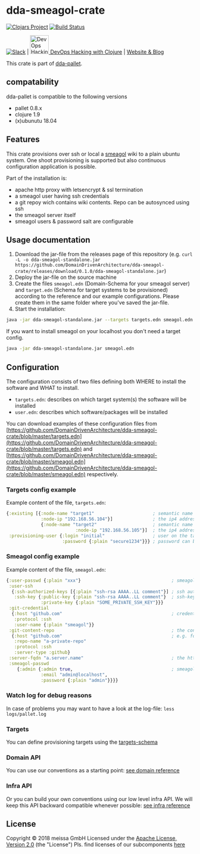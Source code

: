 # dda-smeagol-crate
[![Clojars Project](https://img.shields.io/clojars/v/dda/dda-smeagol-crate.svg)](https://clojars.org/dda/dda-smeagol-crate)
[![Build Status](https://travis-ci.org/DomainDrivenArchitecture/dda-smeagol-crate.svg?branch=master)](https://travis-ci.org/DomainDrivenArchitecture/dda-smeagol-crate)

[![Slack](https://img.shields.io/badge/chat-clojurians-green.svg?style=flat)](https://clojurians.slack.com/messages/#dda-pallet/) | [<img src="https://domaindrivenarchitecture.org/img/meetup.svg" width=50 alt="DevOps Hacking with Clojure Meetup"> DevOps Hacking with Clojure](https://www.meetup.com/de-DE/preview/dda-pallet-DevOps-Hacking-with-Clojure) | [Website & Blog](https://domaindrivenarchitecture.org)

This crate is part of [dda-pallet](https://domaindrivenarchitecture.org/pages/dda-pallet/).

## compatability
dda-pallet is compatible to the following versions
* pallet 0.8.x
* clojure 1.9
* (x)ubunutu 18.04

## Features
This crate provisions over ssh or local a [smeagol](https://github.com/journeyman-cc/smeagol) wiki to a plain ubuntu system. One shoot provisioning is supported but also continuous configuration application is possible.

Part of the installation is:
* apache http proxy with letsencrypt & ssl termination
* a smeagol user having ssh credentials
* a git repoy wich contains wiki contents. Repo can be autosynced using ssh
* the smeagol server itself
* smeagol users & password salt are configurable

## Usage documentation
1. Download the jar-file from the releases page of this repository (e.g. `curl -L -o dda-smeagol-standalone.jar https://github.com/DomainDrivenArchitecture/dda-smeagol-crate/releases/download/0.1.0/dda-smeagol-standalone.jar`)
2. Deploy the jar-file on the source machine
3. Create the files `smeagol.edn` (Domain-Schema for your smeagol server) and `target.edn` (Schema for target systems to be provisioned) according to the reference and our example configurations. Please create them in the same folder where you've saved the jar-file.
4. Start the installation:
```bash
java -jar dda-smeagol-standalone.jar --targets targets.edn smeagol.edn
```
If you want to install smeagol on your localhost you don't need a target config.
```bash
java -jar dda-smeagol-standalone.jar smeagol.edn
```

## Configuration
The configuration consists of two files defining both WHERE to install the software and WHAT to install.
* `targets.edn`: describes on which target system(s) the software will be installed
* `user.edn`: describes which software/packages will be installed

You can download examples of these configuration files from
[https://github.com/DomainDrivenArchitecture/dda-smeagol-crate/blob/master/targets.edn](https://github.com/DomainDrivenArchitecture/dda-smeagol-crate/blob/master/targets.edn) and
[https://github.com/DomainDrivenArchitecture/dda-smeagol-crate/blob/master/smeagol.edn](https://github.com/DomainDrivenArchitecture/dda-smeagol-crate/blob/master/smeagol.edn) respectively.

### Targets config example
Example content of the file, `targets.edn`:
```clojure
{:existing [{:node-name "target1"                      ; semantic name (keep the default or use a name that suits you)
             :node-ip "192.168.56.104"}]               ; the ip4 address of the machine to be provisioned
             {:node-name "target2"                     ; semantic name (keep the default or use a name that suits you)
                          :node-ip "192.168.56.105"}]  ; the ip4 address of the machine to be provisioned
 :provisioning-user {:login "initial"                  ; user on the target machine, must have sudo rights
                     :password {:plain "secure1234"}}} ; password can be ommited, if a ssh key is authorized
```

### Smeagol config example
Example content of the file, `smeagol.edn`:
```clojure
{:user-passwd {:plain "xxx"}                                  ; smeagol user pwd on os level
 :user-ssh
  {:ssh-authorized-keys [{:plain "ssh-rsa AAAA..LL comment"}] ; ssh authorized keys
   :ssh-key {:public-key {:plain "ssh-rsa AAAA..LL comment"}  ; ssh-key for git sync
             :private-key {:plain "SOME_PRIVATE_SSH_KEY"}}}
 :git-credential
  {:host "github.com"                                         ; credentials for content repo
   :protocol :ssh
   :user-name {:plain "smeagol"}}
 :git-content-repo                                            ; the content repo spec
  {:host "github.com"                                         ; e.g. for github. Gitlab or gitblit will also work.
   :repo-name "a-private-repo"
   :protocol :ssh
   :server-type :github}
 :server-fqdn "a.server.name"                                 ; the httpd server name
 :smeagol-passwd
    {:admin {:admin true,                                     ; smeagol users
             :email "admin@localhost",
             :password {:plain "admin"}}}}
```


### Watch log for debug reasons
In case of problems you may want to have a look at the log-file:
`less logs/pallet.log`

### Targets

You can define provisioning targets using the [targets-schema](https://github.com/DomainDrivenArchitecture/dda-pallet-commons/blob/master/doc/existing_spec.md)

### Domain API

You can use our conventions as a starting point:
[see domain reference](doc/reference_domain.md)

### Infra API

Or you can build your own conventions using our low level infra API. We will keep this API backward compatible whenever possible:
[see infra reference](doc/reference_infra.md)

## License

Copyright © 2018 meissa GmbH
Licensed under the [Apache License, Version 2.0](LICENSE) (the "License")
Pls. find licenses of our subcomponents [here](doc/SUBCOMPONENT_LICENSE)
